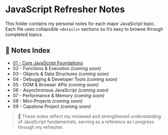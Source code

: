 # JavaScript Refresher Notes

This folder contains my personal notes for each major JavaScript topic.  
Each file uses collapsible `<details>` sections so it’s easy to browse through completed topics.

## 📂 Notes Index

-   [01 - Core JavaScript Foundations](core-js-foundations.md)
-   02 - Functions & Execution _(coming soon)_
-   03 - Objects & Data Structures _(coming soon)_
-   04 - Debugging & Developer Tools _(coming soon)_
-   05 - DOM & Browser APIs _(coming soon)_
-   06 - Asynchronous JavaScript _(coming soon)_
-   07 - Performance & Memory _(coming soon)_
-   08 - Mini-Projects _(coming soon)_
-   09 - Capstone Project _(coming soon)_

> 📝 These notes reflect my reviewed and strengthened understanding of JavaScript fundamentals, serving as a reference as I progress through my refresher.

